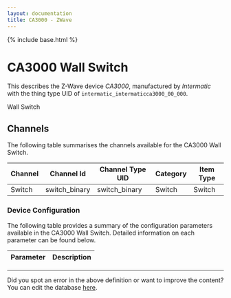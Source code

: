 ```yaml
---
layout: documentation
title: CA3000 - ZWave
---
```


{% include base.html %}

# CA3000 Wall Switch

This describes the Z-Wave device *CA3000*, manufactured by *Intermatic* with the thing type UID of ```intermatic_intermaticca3000_00_000```. 

Wall Switch


## Channels
The following table summarises the channels available for the CA3000 Wall Switch.

| Channel | Channel Id | Channel Type UID | Category | Item Type |
|---------|------------|------------------|----------|-----------|
| Switch | switch_binary | switch_binary | Switch | Switch |


### Device Configuration
The following table provides a summary of the configuration parameters available in the CA3000 Wall Switch.
Detailed information on each parameter can be found below.

| Parameter   | Description |
|-------------|-------------|


---

Did you spot an error in the above definition or want to improve the content?
You can edit the database [here](http://www.cd-jackson.com/index.php/zwave/zwave-device-database/zwave-device-list/devicesummary/468).
